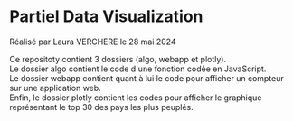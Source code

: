 # Partiel Data Visualization  

Réalisé par Laura VERCHERE le 28 mai 2024  

Ce repositoty contient 3 dossiers (algo, webapp et plotly).  
Le dossier algo contient le code d'une fonction codée en JavaScript.  
Le dossier webapp contient quant à lui le code pour afficher un compteur sur une application web.  
Enfin, le dossier plotly contient les codes pour afficher le graphique représentant le top 30 des pays les plus peuplés.
